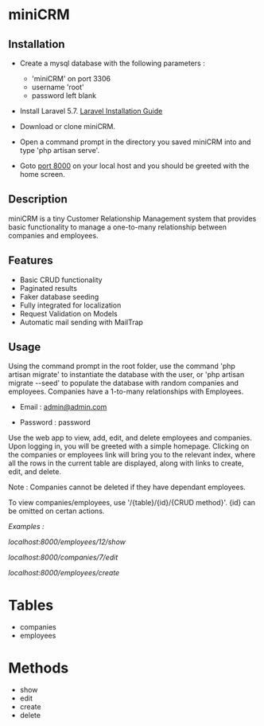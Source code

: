 # miniCRM

## Installation

- Create a mysql database with the following parameters :
  - 'miniCRM' on port 3306
  - username 'root'
  - password left blank

- Install Laravel 5.7. [Laravel Installation Guide](https://laravel.com/docs/5.7/installation)

- Download or clone miniCRM.

- Open a command prompt in the directory you saved miniCRM into and type 'php artisan serve'.

- Goto [port 8000](http://127.0.0.1:8000) on your local host and you should be greeted with the home screen.


## Description

miniCRM is a tiny Customer Relationship Management system that provides basic functionality to manage
a one-to-many relationship between companies and employees.


## Features
 - Basic CRUD functionality
 - Paginated results
 - Faker database seeding
 - Fully integrated for localization
 - Request Validation on Models
 - Automatic mail sending with MailTrap
 

## Usage

Using the command prompt in the root folder, use the command 'php artisan migrate' to instantiate the database
with the user, or 'php artisan migrate --seed' to populate the database with random companies and employees.
Companies have a 1-to-many relationships with Employees.


 - Email : admin@admin.com
 
 - Password : password

Use the web app to view, add, edit, and delete employees and companies. Upon logging in, you will be greeted with
a simple homepage. Clicking on the companies or employees link will bring you to the relevant index, where all the
rows in the current table are displayed, along with links to create, edit, and delete.

Note : Companies cannot be deleted if they have dependant employees.

To view companies/employees, use '/{table}/{id}/{CRUD method}'. {id} can be omitted on certan actions.

*Examples :*

*localhost:8000/employees/12/show*

*localhost:8000/companies/7/edit*

*localhost:8000/employees/create*


# Tables
- companies
- employees


# Methods
- show
- edit
- create
- delete
